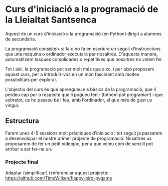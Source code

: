 # Curs d'iniciació a la programació de la Lleialtat Santsenca

Aquest és un curs d'iniciació a la programació (en Python) dirigit a alumnes de secundària.

La programació consisteix si fa o no fa en escriure un seguit d'instruccions que una màquina o ordinador executarà per nosaltres.
D'aquesta manera, automatitzem tasques complicades o repetitives que nosaltres no volem fer.

Tot i així, la programació pot ser molt més que això, i per això proposem aquest curs, per a introduïr-vos en un món fascinant
amb moltes possibilitats per explorar.

L'objectiu del curs és que aprengueu els bàsics de la programació, que li perdeu cap por o respecte que li pogueu tenir (tothom pot programar!)
i que sobretot, us ho passeu bé i feu, amb l'ordinador, el que més de gust us vingui.

## Estructura

Farem unes 4-5 sessions molt pràctiques d'iniciació i tot seguit ja passarem a desenvolupar el nostre primer projecte de programació.
Nosaltres us proposarem de fer un petit videojoc, per a que veieu com de senzill pot arribar a ser fer-ne un.

### Projecte final

Adaptar (simplificar) i referenciar aquest projecte: https://github.com/TimoWilken/flappy-bird-pygame
